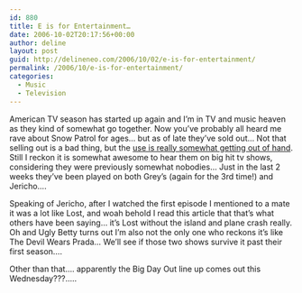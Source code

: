 ```yaml
---
id: 880
title: E is for Entertainment…
date: 2006-10-02T20:17:56+00:00
author: deline
layout: post
guid: http://delineneo.com/2006/10/02/e-is-for-entertainment/
permalink: /2006/10/e-is-for-entertainment/
categories:
  - Music
  - Television
---
```

American TV season has started up again and I&#8217;m in TV and music heaven as they kind of somewhat go together. Now you&#8217;ve probably all heard me rave about Snow Patrol for ages&#8230; but as of late they&#8217;ve sold out&#8230; Not that selling out is a bad thing, but the [use is really somewhat getting out of hand](http://www.eonline.com/Insider/Boards/thread.jspa?threadID=34581&tstart=0). Still I reckon it is somewhat awesome to hear them on big hit tv shows, considering they were previously somewhat nobodies&#8230; Just in the last 2 weeks they&#8217;ve been played on both Grey&#8217;s (again for the 3rd time!) and Jericho&#8230;.

Speaking of Jericho, after I watched the first episode I mentioned to a mate it was a lot like Lost, and woah behold I read this article that that&#8217;s what others have been saying&#8230; it&#8217;s Lost without the island and plane crash really. Oh and Ugly Betty turns out I&#8217;m also not the only one who reckons it&#8217;s like The Devil Wears Prada&#8230; We&#8217;ll see if those two shows survive it past their first season&#8230;.

Other than that&#8230;. apparently the Big Day Out line up comes out this Wednesday???&#8230;..